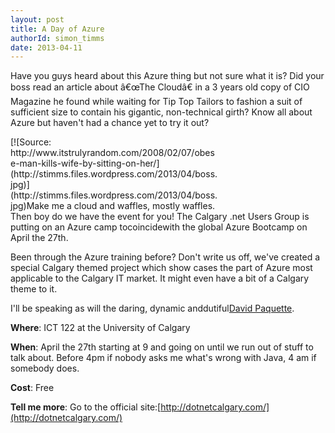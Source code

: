 ```yaml
---
layout: post
title: A Day of Azure
authorId: simon_timms
date: 2013-04-11
---
```


Have you guys heard about this Azure thing but not sure what it is? Did your boss read an article about â€œThe Cloudâ€ in a 3 years old copy of CIO Magazine he found while waiting for Tip Top Tailors to fashion a suit of sufficient size to contain his gigantic, non-technical girth? Know all about Azure but haven't had a chance yet to try it out?

<div class="wp-caption aligncenter" id="attachment_2572" style="width: 332px">[![Source: http://www.itstrulyrandom.com/2008/02/07/obese-man-kills-wife-by-sitting-on-her/](http://stimms.files.wordpress.com/2013/04/boss.jpg)](http://stimms.files.wordpress.com/2013/04/boss.jpg)Make me a cloud and waffles, mostly waffles.

</div>Then boy do we have the event for you! The Calgary .net Users Group is putting on an Azure camp tocoincidewith the global Azure Bootcamp on April the 27th.

Been through the Azure training before? Don't write us off, we've created a special Calgary themed project which show cases the part of Azure most applicable to the Calgary IT market. It might even have a bit of a Calgary theme to it.

I'll be speaking as will the daring, dynamic anddutiful[David Paquette](http://www.davepaquette.com/).

**Where**: ICT 122 at the University of Calgary

**When**: April the 27th starting at 9 and going on until we run out of stuff to talk about. Before 4pm if nobody asks me what's wrong with Java, 4 am if somebody does.

**Cost**: Free

**Tell me more**: Go to the official site:[http://dotnetcalgary.com/](http://dotnetcalgary.com/)




